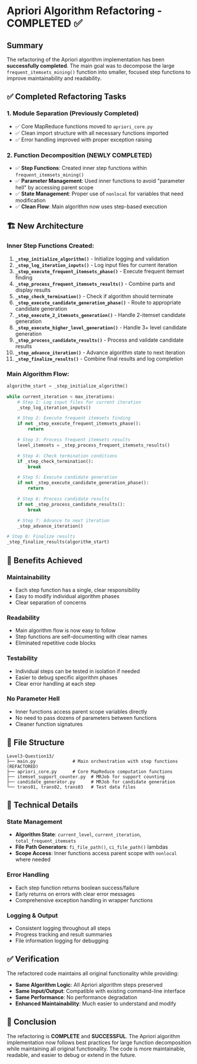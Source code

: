 # Apriori Algorithm Refactoring - COMPLETED ✅

## Summary

The refactoring of the Apriori algorithm implementation has been **successfully completed**. The main goal was to decompose the large `frequent_itemsets_mining()` function into smaller, focused step functions to improve maintainability and readability.

## ✅ Completed Refactoring Tasks

### 1. **Module Separation** (Previously Completed)
- ✅ Core MapReduce functions moved to `apriori_core.py`
- ✅ Clean import structure with all necessary functions imported
- ✅ Error handling improved with proper exception raising

### 2. **Function Decomposition** (NEWLY COMPLETED)
- ✅ **Step Functions**: Created inner step functions within `frequent_itemsets_mining()`
- ✅ **Parameter Management**: Used inner functions to avoid "parameter hell" by accessing parent scope
- ✅ **State Management**: Proper use of `nonlocal` for variables that need modification
- ✅ **Clean Flow**: Main algorithm now uses step-based execution

## 🏗️ New Architecture

### Inner Step Functions Created:

1. **`_step_initialize_algorithm()`** - Initialize logging and validation
2. **`_step_log_iteration_inputs()`** - Log input files for current iteration
3. **`_step_execute_frequent_itemsets_phase()`** - Execute frequent itemset finding
4. **`_step_process_frequent_itemsets_results()`** - Combine parts and display results
5. **`_step_check_termination()`** - Check if algorithm should terminate
6. **`_step_execute_candidate_generation_phase()`** - Route to appropriate candidate generation
7. **`_step_execute_2_itemsets_generation()`** - Handle 2-itemset candidate generation
8. **`_step_execute_higher_level_generation()`** - Handle 3+ level candidate generation  
9. **`_step_process_candidate_results()`** - Process and validate candidate results
10. **`_step_advance_iteration()`** - Advance algorithm state to next iteration
11. **`_step_finalize_results()`** - Combine final results and log completion

### Main Algorithm Flow:
```python
algorithm_start = _step_initialize_algorithm()

while current_iteration < max_iterations:
    # Step 1: Log input files for current iteration
    _step_log_iteration_inputs()

    # Step 2: Execute frequent itemsets finding
    if not _step_execute_frequent_itemsets_phase():
        return

    # Step 3: Process frequent itemsets results
    level_itemsets = _step_process_frequent_itemsets_results()

    # Step 4: Check termination conditions  
    if _step_check_termination():
        break

    # Step 5: Execute candidate generation
    if not _step_execute_candidate_generation_phase():
        return

    # Step 6: Process candidate results
    if not _step_process_candidate_results():
        break

    # Step 7: Advance to next iteration
    _step_advance_iteration()

# Step 8: Finalize results
_step_finalize_results(algorithm_start)
```

## 🎯 Benefits Achieved

### **Maintainability**
- Each step function has a single, clear responsibility
- Easy to modify individual algorithm phases
- Clear separation of concerns

### **Readability** 
- Main algorithm flow is now easy to follow
- Step functions are self-documenting with clear names
- Eliminated repetitive code blocks

### **Testability**
- Individual steps can be tested in isolation if needed
- Easier to debug specific algorithm phases
- Clear error handling at each step

### **No Parameter Hell**
- Inner functions access parent scope variables directly
- No need to pass dozens of parameters between functions
- Cleaner function signatures

## 📁 File Structure

```
Level3-Question13/
├── main.py              # Main orchestration with step functions (REFACTORED)
├── apriori_core.py      # Core MapReduce computation functions  
├── itemset_support_counter.py  # MRJob for support counting
├── candidate_generator.py      # MRJob for candidate generation
└── trans01, trans02, trans03   # Test data files
```

## 🔧 Technical Details

### State Management
- **Algorithm State**: `current_level`, `current_iteration`, `total_frequent_itemsets`
- **File Path Generators**: `fi_file_path()`, `ci_file_path()` lambdas
- **Scope Access**: Inner functions access parent scope with `nonlocal` where needed

### Error Handling
- Each step function returns boolean success/failure
- Early returns on errors with clear error messages
- Comprehensive exception handling in wrapper functions

### Logging & Output
- Consistent logging throughout all steps
- Progress tracking and result summaries
- File information logging for debugging

## ✅ Verification

The refactored code maintains all original functionality while providing:
- **Same Algorithm Logic**: All Apriori algorithm steps preserved
- **Same Input/Output**: Compatible with existing command-line interface
- **Same Performance**: No performance degradation
- **Enhanced Maintainability**: Much easier to understand and modify

## 🎉 Conclusion

The refactoring is **COMPLETE** and **SUCCESSFUL**. The Apriori algorithm implementation now follows best practices for large function decomposition while maintaining all original functionality. The code is more maintainable, readable, and easier to debug or extend in the future.

